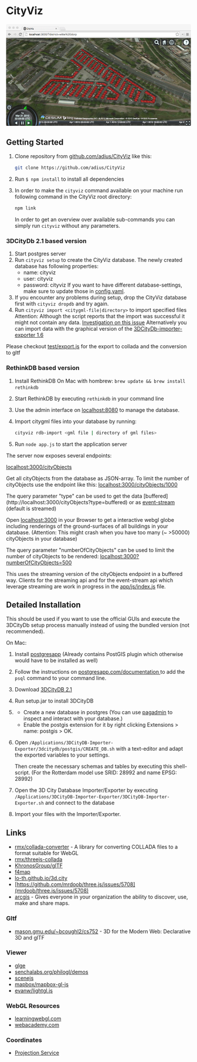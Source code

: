 # CityViz

![Sreenshot of CityViz web-app](./app/img/screenshot.png)


## Getting Started

1. Clone repository from
	[github.com/adius/CityViz](https://github.com/adius/CityViz) like this:
	```sh
	git clone https://github.com/adius/CityViz
	```
1. Run `$ npm install` to install all dependencies
1. In order to make the `cityviz` command available on your machine
   run following command in the CityViz root directory:

   ```sh
   npm link
   ```
   
   In order to get an overview over available sub-commands you can 
   simply run `cityviz` without any parameters.


### 3DCityDb 2.1 based version

1. Start postgres server
1. Run `cityviz setup` to create the CityViz database.
	The newly created database has following properties:
	- name: cityviz
	- user: cityviz
	- password:  cityviz
	If you want to have different database-settings, make sure to update
	those in [config.yaml](./config.yaml).
1. If you encounter any problems during setup,
	drop the CityViz database first with `cityviz dropdb` and try again.
1. Run `cityviz import <citygml-file|directory>` to import specified files
	Attention: Although the script reports that the import was successful it
	might not contain any data.
	[Investigation on this issue](https://github.com/3dcitydb/3dcitydb/issues/3)
	Alternatively you can import data with the graphical version of the
	[3DCityDb-importer-exporter 1.6](http://www.3dcitydb.org/3dcitydb/d3dimpexp)
	
Please checkout [test/export.js](./test/export.js)
for the export to collada and the conversion to gltf


### RethinkDB based version

1. Install RethinkDB
	On Mac with hombrew: `brew update && brew install rethinkdb`
1. Start RethinkDB by executing `rethinkdb` in your command line
1. Use the admin interface on [localhost:8080](http://localhost:8080)
	to manage the database.
1. Import citygml files into your database by running:
   
   ```sh
   cityviz rdb-import <gml file | directory of gml files>
   ```
1. Run `node app.js` to start the application server

The server now exposes several endpoints:
	
[localhost:3000/cityObjects](http://localhost:3000/cityObjects)

Get all cityObjects from the database as JSON-array.
To limit the number of cityObjects use the endpoint like this:
[localhost:3000/cityObjects/1000](http://localhost:3000/cityObjects/1000)

The query parameter "type" can be used to get the data [buffered]
(http://localhost:3000/cityObjects?type=buffered) or as 
[event-stream](http://localhost:3000/cityObjects?type=event-stream)
(default is streamed)


Open [localhost:3000](http://localhost:3000) in your Browser to get a 
interactive webgl globe including renderings of the ground-surfaces of
all buildings in your database.
(Attention: This might crash when you have too many (~ >50000)
cityObjects in your database)

The query parameter "numberOfCityObjects" can be used to limit the number of
cityObjects to be rendered: 
[localhost:3000?numberOfCityObjects=500](http://localhost:3000?numberOfCityObjects=500)

This uses the streaming version of the cityObjects endpoint in a buffered way.
Clients for the streaming api and for the event-stream api
which leverage streaming are work in progress
in the [app/js/index.js](./app/js/index.js) file.


## Detailed Installation

This should be used if you want to use the official GUIs and execute the 
3DCityDb setup process manually instead of using the 
bundled version (not recommended).

On Mac:

1. Install [postgresapp](http://postgresapp.com)
	(Already contains PostGIS plugin which otherwise
	would have to be installed as well)
1. Follow the instructions on [postgresapp.com/documentation
	](http://postgresapp.com/documentation/cli-tools.html) to add the `psql`
	command to your command line.
1. Download [3DCityDB 2.1](http://www.3dcitydb.org/3dcitydb/downloads)
1. Run setup.jar to install 3DCityDB
1.
	- Create a new database in postgres
		(You can use [pagadmin](http://pgadmin.org) to inspect and interact
		with your database.)
	- Enable the postgis extension for it by
		right clicking Extensions > name: postgis > OK.
1. Open `/Applications/3DCityDB-Importer-Exporter/3dcitydb/postgis/CREATE_DB.sh`
	with a text-editor and adapt the exported variables to your settings.

	Then create the necessary schemas and tables by executing this shell-script.
	(For the Rotterdam model use SRID: 28992 and name EPSG: 28992)
1. Open the 3D City Database Importer/Exporter by executing
	`/Applications/3DCityDB-Importer-Exporter/3DCityDB-Importer-Exporter.sh`
	and connect to the database
1. Import your files with the Importer/Exporter.


## Links

- [rmx/collada-converter](https://github.com/rmx/collada-converter) -
	A library for converting COLLADA files to a format suitable for WebGL
- [rmx/threejs-collada](https://github.com/rmx/threejs-collada)
- [KhronosGroup/glTF](https://github.com/KhronosGroup/glTF)
- [f4map](http://f4map.com)
- [lo-th.github.io/3d.city](http://lo-th.github.io/3d.city)
- [https://github.com/mrdoob/three.js/issues/5708](mrdoob/three.js/issues/5708)
- [arcgis](https://arcgis.com) -
	Gives everyone in your organization the ability to discover,
	use, make and share maps.

### Gltf

- [mason.gmu.edu/~bcoughl2/cs752](http://mason.gmu.edu/~bcoughl2/cs752) -
	3D for the Modern Web: Declarative 3D and glTF

### Viewer

- [glge](http://glge.org)
- [senchalabs.org/philogl/demos](http://senchalabs.org/philogl/demos.html)
- [scenejs](http://scenejs.org)
- [mapbox/mapbox-gl-js](https://github.com/mapbox/mapbox-gl-js)
- [evanw/lightgl.js](https://github.com/evanw/lightgl.js)


### WebGL Resources

- [learningwebgl.com](http://learningwebgl.com)
- [webacademy.com](http://learningwebgl.com)


### Coordinates

- [Projection Service](http://resources.arcgis.com/en/help/rest/apiref/project.html)

